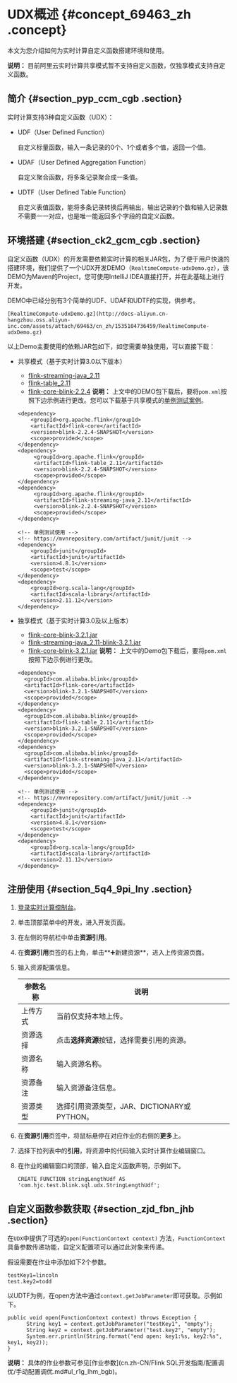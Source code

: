 # UDX概述 {#concept_69463_zh .concept}

本文为您介绍如何为实时计算自定义函数搭建环境和使用。

**说明：** 目前阿里云实时计算共享模式暂不支持自定义函数，仅独享模式支持自定义函数。

## 简介 {#section_pyp_ccm_cgb .section}

实时计算支持3种自定义函数（UDX）：

-   UDF（User Defined Function）

    自定义标量函数，输入一条记录的0个、1个或者多个值，返回一个值。

-   UDAF（User Defined Aggregation Function）

    自定义聚合函数，将多条记录聚合成一条值。

-   UDTF（User Defined Table Function）

    自定义表值函数，能将多条记录转换后再输出，输出记录的个数和输入记录数不需要一一对应，也是唯一能返回多个字段的自定义函数。


## 环境搭建 {#section_ck2_gcm_cgb .section}

自定义函数（UDX）的开发需要依赖实时计算的相关JAR包，为了便于用户快速的搭建环境，我们提供了一个UDX开发DEMO（`RealtimeCompute-udxDemo.gz`），该DEMO为Maven的Project，您可使用IntelliJ IDEA直接打开，并在此基础上进行开发。

DEMO中已经分别有3个简单的UDF、UDAF和UDTF的实现，供参考。

`[RealtimeCompute-udxDemo.gz](http://docs-aliyun.cn-hangzhou.oss.aliyun-inc.com/assets/attach/69463/cn_zh/1535104736459/RealtimeCompute-udxDemo.gz)`

以上Demo主要使用的依赖JAR包如下，如您需要单独使用，可以直接下载：

-   共享模式（基于实时计算3.0以下版本）

    -   [flink-streaming-java\_2.11](http://docs-aliyun.cn-hangzhou.oss.aliyun-inc.com/assets/attach/98378/cn_zh/1543327398632/flink-streaming-java_2.11-blink-2.2.4.jar)
    -   [flink-table\_2.11](http://docs-aliyun.cn-hangzhou.oss.aliyun-inc.com/assets/attach/98378/cn_zh/1543327437386/flink-table_2.11-blink-2.2.4.jar)
    -   [flink-core-blink-2.2.4](http://docs-aliyun.cn-hangzhou.oss.aliyun-inc.com/assets/attach/98378/cn_zh/1543326995841/flink-core-blink-2.2.4.jar)
    **说明：** 上文中的DEMO包下载后，要将`pom.xml`按照下边示例进行更改。您可以下载基于共享模式的[单例测试案例](http://docs-aliyun.cn-hangzhou.oss.aliyun-inc.com/assets/attach/98378/cn_zh/1557294154462/RealtimeCompute-udxDemo.zip)。

    ``` {#codeblock_m93_8xh_puo .language-java}
    <dependency>
        <groupId>org.apache.flink</groupId>
        <artifactId>flink-core</artifactId>
        <version>blink-2.2.4-SNAPSHOT</version>
        <scope>provided</scope>
    </dependency>
    <dependency>
         <groupId>org.apache.flink</groupId>
         <artifactId>flink-table_2.11</artifactId>
         <version>blink-2.2.4-SNAPSHOT</version>
         <scope>provided</scope>
    </dependency> 
    <dependency>
         <groupId>org.apache.flink</groupId>
         <artifactId>flink-streaming-java_2.11</artifactId>
         <version>blink-2.2.4-SNAPSHOT</version>
         <scope>provided</scope>
    </dependency>
    
    <!-- 单例测试使用 -->
    <!-- https://mvnrepository.com/artifact/junit/junit -->
    <dependency>
        <groupId>junit</groupId>
        <artifactId>junit</artifactId>
        <version>4.8.1</version>
        <scope>test</scope>
    </dependency>
    <dependency>
        <groupId>org.scala-lang</groupId>
        <artifactId>scala-library</artifactId>
        <version>2.11.12</version>
    </dependency> 
    ```

-   独享模式（基于实时计算3.0及以上版本）

    -   [flink-core-blink-3.2.1.jar](http://docs-aliyun.cn-hangzhou.oss.aliyun-inc.com/assets/attach/98378/cn_zh/1557279822540/flink-core-blink-3.2.1.jar)
    -   [flink-streaming-java\_2.11-blink-3.2.1.jar](http://docs-aliyun.cn-hangzhou.oss.aliyun-inc.com/assets/attach/98378/cn_zh/1557279865869/flink-streaming-java_2.11-blink-3.2.1.jar)
    -   [flink-core-blink-3.2.1.jar](http://docs-aliyun.cn-hangzhou.oss.aliyun-inc.com/assets/attach/98378/cn_zh/1557279936582/flink-table_2.11-blink-3.2.1.jar)
    **说明：** 上文中的Demo包下载后，要将`pom.xml`按照下边示例进行更改。

    ``` {#codeblock_lj9_1sg_sqq .language-java}
    <dependency>
      <groupId>com.alibaba.blink</groupId>
      <artifactId>flink-core</artifactId>
      <version>blink-3.2.1-SNAPSHOT</version>
      <scope>provided</scope>
    </dependency>
    <dependency>
      <groupId>com.alibaba.blink</groupId>
      <artifactId>flink-table_2.11</artifactId>
      <version>blink-3.2.1-SNAPSHOT</version>
      <scope>provided</scope>
    </dependency>
    <dependency>
      <groupId>com.alibaba.blink</groupId>
      <artifactId>flink-streaming-java_2.11</artifactId>
      <version>blink-3.2.1-SNAPSHOT</version>
      <scope>provided</scope>
    </dependency>     
    
    <!-- 单例测试使用 -->
    <!-- https://mvnrepository.com/artifact/junit/junit -->
    <dependency>
        <groupId>junit</groupId>
        <artifactId>junit</artifactId>
        <version>4.8.1</version>
        <scope>test</scope>
    </dependency>
    <dependency>
        <groupId>org.scala-lang</groupId>
        <artifactId>scala-library</artifactId>
        <version>2.11.12</version>
    </dependency> 
    ```


## 注册使用 {#section_5q4_9pi_lny .section}

1.  [登录实时计算控制台](https://stream.console.aliyun.com)。
2.  单击顶部菜单中的开发，进入开发页面。
3.  在左侧的导航栏中单击**资源引用**。
4.  在**资源引用**页签的右上角，单击**➕新建资源**，进入上传资源页面。
5.  输入资源配置信息。

    |参数名称|说明|
    |----|--|
    |上传方式|当前仅支持本地上传。|
    |资源选择|点击**选择资源**按钮，选择需要引用的资源。|
    |资源名称|输入资源名称。|
    |资源备注|输入资源备注信息。|
    |资源类型|选择引用资源类型，JAR、DICTIONARY或PYTHON。|

6.  在**资源引用**页签中，将鼠标悬停在对应作业的右侧的**更多**上。
7.  选择下拉列表中的**引用**，将资源中的代码输入实时计算作业编辑窗口。
8.  在作业的编辑窗口的顶部，输入自定义函数声明，示例如下。

    ``` {#codeblock_jpv_uww_av5 .language-SQL}
    CREATE FUNCTION stringLengthUdf AS 'com.hjc.test.blink.sql.udx.StringLengthUdf';
    ```


## 自定义函数参数获取 {#section_zjd_fbn_jhb .section}

在`UDX`中提供了可选的`open(FunctionContext context)` 方法，`FunctionContext`具备参数传递功能，自定义配置项可以通过此对象来传递。

假设需要在作业中添加如下2个参数。

```language-java
testKey1=lincoln
test.key2=todd
```

以UDTF为例，在open方法中通过`context.getJobParameter`即可获取。示例如下。

```language-java
public void open(FunctionContext context) throws Exception {
      String key1 = context.getJobParameter("testKey1", "empty");
      String key2 = context.getJobParameter("test.key2", "empty");
      System.err.println(String.format("end open: key1:%s, key2:%s", key1, key2));
}
```

**说明：** 具体的作业参数可参见[作业参数](cn.zh-CN/Flink SQL开发指南/配置调优/手动配置调优.md#ul_r1g_lhm_bgb)。

